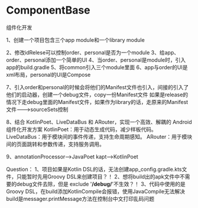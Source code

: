 # ComponentBase
组件化开发

1、创建一个项目包含三个app module和一个library module


2、修改idRelese可以控制order、personal是否为一个module
3、给app、order、personal添加一个简单的UI
4、当order、personal是module时，引入app的build.gradle
5、将common引入三个module里面
6、app与order的UI是xml布局，personal的UI是Compose

7、引入order和personal的时候会将他们的Manifest文件也引入，间接的引入了他们的启动器，创建一个debug文件，copy一份Manifest文件
   如果是release的情况下走debug里面的Manifest文件，如果作为library的话，走原来的Manifest文件--->sourceSets控制

8、结合 KotlinPoet、LiveDataBus 和 ARouter，实现一个高效、解耦的 Android 组件化开发方案
KotlinPoet：用于动态生成代码，减少样板代码。
LiveDataBus：用于模块间的事件传递，支持生命周期感知。
ARouter：用于模块间的页面跳转和参数传递，支持服务调用。

9、annotationProcessor-->JavaPoet kapt-->KotlinPoet


Question：
1、项目如果是Kotlin DSL的话，无法创建app_config.gradle.kts文件，只能暂时先用Groovy DSL来创建项目？！
2、想将build出的apk文件中不需要的debug文件去除，但是 exclude '**/debug/**'不生效？！
3、代码中使用的是Groovy DSL，在build添加KotlinCompile会报错，使用JavaCompile无法解决build是messager.printMessage方法在控制台中文打印乱码问题